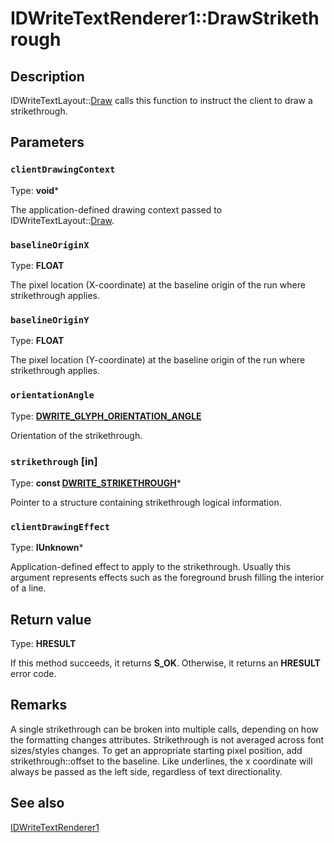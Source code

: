 # IDWriteTextRenderer1::DrawStrikethrough

## Description

 IDWriteTextLayout::[Draw](https://learn.microsoft.com/windows/win32/api/dwrite/nf-dwrite-idwriteinlineobject-draw) calls this function to instruct the client to draw
a strikethrough.

## Parameters

### `clientDrawingContext`

Type: **void***

The application-defined drawing context passed to
IDWriteTextLayout::[Draw](https://learn.microsoft.com/windows/win32/api/dwrite/nf-dwrite-idwriteinlineobject-draw).

### `baselineOriginX`

Type: **FLOAT**

The pixel location (X-coordinate) at the baseline origin of the run where strikethrough applies.

### `baselineOriginY`

Type: **FLOAT**

The pixel location (Y-coordinate) at the baseline origin of the run where strikethrough applies.

### `orientationAngle`

Type: **[DWRITE_GLYPH_ORIENTATION_ANGLE](https://learn.microsoft.com/windows/win32/api/dwrite_1/ne-dwrite_1-dwrite_glyph_orientation_angle)**

Orientation of the strikethrough.

### `strikethrough` [in]

Type: **const [DWRITE_STRIKETHROUGH](https://learn.microsoft.com/windows/win32/api/dwrite/ns-dwrite-dwrite_strikethrough)***

Pointer to a structure containing strikethrough logical information.

### `clientDrawingEffect`

Type: **IUnknown***

Application-defined effect to apply to the strikethrough. Usually this argument represents effects such as the foreground brush filling the interior of a line.

## Return value

Type: **HRESULT**

If this method succeeds, it returns **S_OK**. Otherwise, it returns an **HRESULT** error code.

## Remarks

 A single strikethrough can be broken into multiple calls, depending on
how the formatting changes attributes. Strikethrough is not averaged
across font sizes/styles changes.
To get an appropriate starting pixel position, add strikethrough::offset
to the baseline.
Like underlines, the x coordinate will always be passed as the left side,
regardless of text directionality.

## See also

[IDWriteTextRenderer1](https://learn.microsoft.com/windows/win32/api/dwrite_2/nn-dwrite_2-idwritetextrenderer1)